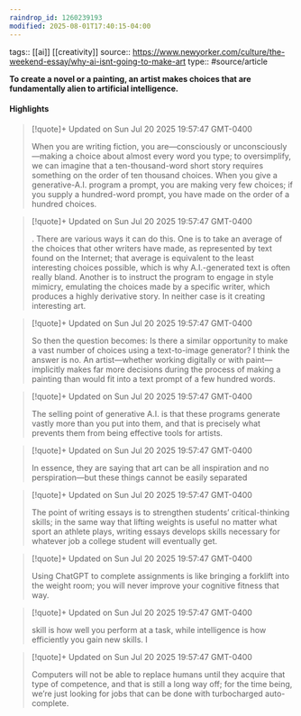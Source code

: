 ```yaml
---
raindrop_id: 1260239193
modified: 2025-08-01T17:40:15-04:00
---
```

tags:: [[ai]] [[creativity]]
source:: https://www.newyorker.com/culture/the-weekend-essay/why-ai-isnt-going-to-make-art
type:: #source/article

**To create a novel or a painting, an artist makes choices that are fundamentally alien to artificial intelligence.**



#### Highlights

> [!quote]+ Updated on Sun Jul 20 2025 19:57:47 GMT-0400
>
> When you are writing fiction, you are—consciously or unconsciously—making a choice about almost every word you type; to oversimplify, we can imagine that a ten-thousand-word short story requires something on the order of ten thousand choices. When you give a generative-A.I. program a prompt, you are making very few choices; if you supply a hundred-word prompt, you have made on the order of a hundred choices.

> [!quote]+ Updated on Sun Jul 20 2025 19:57:47 GMT-0400
>
> . There are various ways it can do this. One is to take an average of the choices that other writers have made, as represented by text found on the Internet; that average is equivalent to the least interesting choices possible, which is why A.I.-generated text is often really bland. Another is to instruct the program to engage in style mimicry, emulating the choices made by a specific writer, which produces a highly derivative story. In neither case is it creating interesting art.

> [!quote]+ Updated on Sun Jul 20 2025 19:57:47 GMT-0400
>
> So then the question becomes: Is there a similar opportunity to make a vast number of choices using a text-to-image generator? I think the answer is no. An artist—whether working digitally or with paint—implicitly makes far more decisions during the process of making a painting than would fit into a text prompt of a few hundred words.

> [!quote]+ Updated on Sun Jul 20 2025 19:57:47 GMT-0400
>
> The selling point of generative A.I. is that these programs generate vastly more than you put into them, and that is precisely what prevents them from being effective tools for artists.

> [!quote]+ Updated on Sun Jul 20 2025 19:57:47 GMT-0400
>
> In essence, they are saying that art can be all inspiration and no perspiration—but these things cannot be easily separated

> [!quote]+ Updated on Sun Jul 20 2025 19:57:47 GMT-0400
>
> The point of writing essays is to strengthen students’ critical-thinking skills; in the same way that lifting weights is useful no matter what sport an athlete plays, writing essays develops skills necessary for whatever job a college student will eventually get.

> [!quote]+ Updated on Sun Jul 20 2025 19:57:47 GMT-0400
>
> Using ChatGPT to complete assignments is like bringing a forklift into the weight room; you will never improve your cognitive fitness that way.

> [!quote]+ Updated on Sun Jul 20 2025 19:57:47 GMT-0400
>
> skill is how well you perform at a task, while intelligence is how efficiently you gain new skills. I

> [!quote]+ Updated on Sun Jul 20 2025 19:57:47 GMT-0400
>
> Computers will not be able to replace humans until they acquire that type of competence, and that is still a long way off; for the time being, we’re just looking for jobs that can be done with turbocharged auto-complete.
